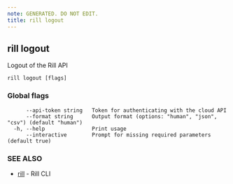 ```yaml
---
note: GENERATED. DO NOT EDIT.
title: rill logout
---
```

## rill logout

Logout of the Rill API

```
rill logout [flags]
```

### Global flags

```
      --api-token string   Token for authenticating with the cloud API
      --format string      Output format (options: "human", "json", "csv") (default "human")
  -h, --help               Print usage
      --interactive        Prompt for missing required parameters (default true)
```

### SEE ALSO

* [rill](cli.md)	 - Rill CLI

